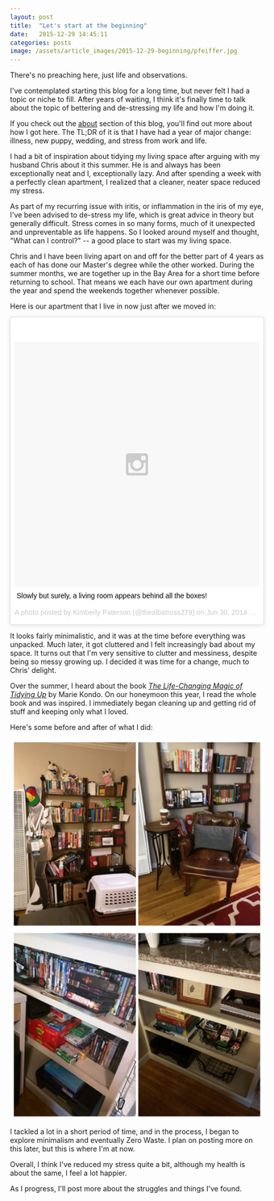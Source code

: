 ```yaml
---
layout: post
title:  "Let's start at the beginning"
date:   2015-12-29 14:45:11
categories: posts
image: /assets/article_images/2015-12-29-beginning/pfeiffer.jpg
---
```


There's no preaching here, just life and observations.

I've contemplated starting this blog for a long time, but never felt I had a topic or niche to fill. After years of waiting, I think it's finally time to talk about the topic of bettering and de-stressing my life and how I'm doing it.

If you check out the [about](/about) section of this blog, you'll find out more about how I got here. The TL;DR of it is that I have had a year of major change: illness, new puppy, wedding, and stress from work and life.

I had a bit of inspiration about tidying my living space after arguing with my husband Chris about it this summer. He is and always has been exceptionally neat and I, exceptionally lazy. And after spending a week with a perfectly clean apartment, I realized that a cleaner, neater space reduced my stress.

As part of my recurring issue with iritis, or inflammation in the iris of my eye, I've been advised to de-stress my life, which is great advice in theory but generally difficult. Stress comes in so many forms, much of it unexpected and unpreventable as life happens. So I looked around myself and thought, "What can I control?" -- a good place to start was my living space.

Chris and I have been living apart on and off for the better part of 4 years as each of has done our Master's degree while the other worked. During the summer months, we are together up in the Bay Area for a short time before returning to school. That means we each have our own apartment during the year and spend the weekends together whenever possible.

Here is our apartment that I live in now just after we moved in:

<blockquote class="instagram-media" data-instgrm-captioned data-instgrm-version="6" style=" background:#FFF; border:0; border-radius:3px; box-shadow:0 0 1px 0 rgba(0,0,0,0.5),0 1px 10px 0 rgba(0,0,0,0.15); margin: 1px; max-width:658px; padding:0; width:99.375%; width:-webkit-calc(100% - 2px); width:calc(100% - 2px);"><div style="padding:8px;"> <div style=" background:#F8F8F8; line-height:0; margin-top:40px; padding:50% 0; text-align:center; width:100%;"> <div style=" background:url(data:image/png;base64,iVBORw0KGgoAAAANSUhEUgAAACwAAAAsCAMAAAApWqozAAAAGFBMVEUiIiI9PT0eHh4gIB4hIBkcHBwcHBwcHBydr+JQAAAACHRSTlMABA4YHyQsM5jtaMwAAADfSURBVDjL7ZVBEgMhCAQBAf//42xcNbpAqakcM0ftUmFAAIBE81IqBJdS3lS6zs3bIpB9WED3YYXFPmHRfT8sgyrCP1x8uEUxLMzNWElFOYCV6mHWWwMzdPEKHlhLw7NWJqkHc4uIZphavDzA2JPzUDsBZziNae2S6owH8xPmX8G7zzgKEOPUoYHvGz1TBCxMkd3kwNVbU0gKHkx+iZILf77IofhrY1nYFnB/lQPb79drWOyJVa/DAvg9B/rLB4cC+Nqgdz/TvBbBnr6GBReqn/nRmDgaQEej7WhonozjF+Y2I/fZou/qAAAAAElFTkSuQmCC); display:block; height:44px; margin:0 auto -44px; position:relative; top:-22px; width:44px;"></div></div> <p style=" margin:8px 0 0 0; padding:0 4px;"> <a href="https://www.instagram.com/p/p5ZY4zAPAA/" style=" color:#000; font-family:Arial,sans-serif; font-size:14px; font-style:normal; font-weight:normal; line-height:17px; text-decoration:none; word-wrap:break-word;" target="_blank">Slowly but surely, a living room appears behind all the boxes!</a></p> <p style=" color:#c9c8cd; font-family:Arial,sans-serif; font-size:14px; line-height:17px; margin-bottom:0; margin-top:8px; overflow:hidden; padding:8px 0 7px; text-align:center; text-overflow:ellipsis; white-space:nowrap;">A photo posted by Kimberly Paterson (@thealbatross279) on <time style=" font-family:Arial,sans-serif; font-size:14px; line-height:17px;" datetime="2014-07-01T05:32:44+00:00">Jun 30, 2014 at 10:32pm PDT</time></p></div></blockquote>
<script async defer src="//platform.instagram.com/en_US/embeds.js"></script>


It looks fairly minimalistic, and it was at the time before everything was unpacked. Much later, it got cluttered and I felt increasingly bad about my space. It turns out that I'm very sensitive to clutter and messiness, despite being so messy growing up. I decided it was time for a change, much to Chris' delight.

Over the summer, I heard about the book [*The Life-Changing Magic of Tidying Up*](http://www.amazon.com/The-Life-Changing-Magic-Tidying-Decluttering/dp/1607747308) by Marie Kondo. On our honeymoon this year, I read the whole book and was inspired. I immediately began cleaning up and getting rid of stuff and keeping only what I loved.

Here's some before and after of what I did:

<img src="/assets/article_images/2015-12-29-beginning/book_shelf.jpg" align="middle" alt="Bookshelves in the living room.">


<img src="/assets/article_images/2015-12-29-beginning/small_shelf.jpg" align="middle" alt="Short, built in bookshelf in the living room.">


I tackled a lot in a short period of time, and in the process, I began to explore minimalism and eventually Zero Waste. I plan on posting more on this later, but this is where I'm at now.

Overall, I think I've reduced my stress quite a bit, although my health is about the same, I feel a lot happier.

As I progress, I'll post more about the struggles and things I've found.